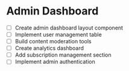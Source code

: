 # Admin Dashboard
- [ ] Create admin dashboard layout component
- [ ] Implement user management table
- [ ] Build content moderation tools
- [ ] Create analytics dashboard
- [ ] Add subscription management section
- [ ] Implement admin authentication